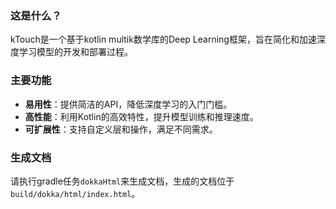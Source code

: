 ### 这是什么？

kTouch是一个基于kotlin multik数学库的Deep Learning框架，旨在简化和加速深度学习模型的开发和部署过程。

### 主要功能

- **易用性**：提供简洁的API，降低深度学习的入门门槛。
- **高性能**：利用Kotlin的高效特性，提升模型训练和推理速度。
- **可扩展性**：支持自定义层和操作，满足不同需求。

### 生成文档

请执行gradle任务`dokkaHtml`来生成文档，生成的文档位于`build/dokka/html/index.html`。


